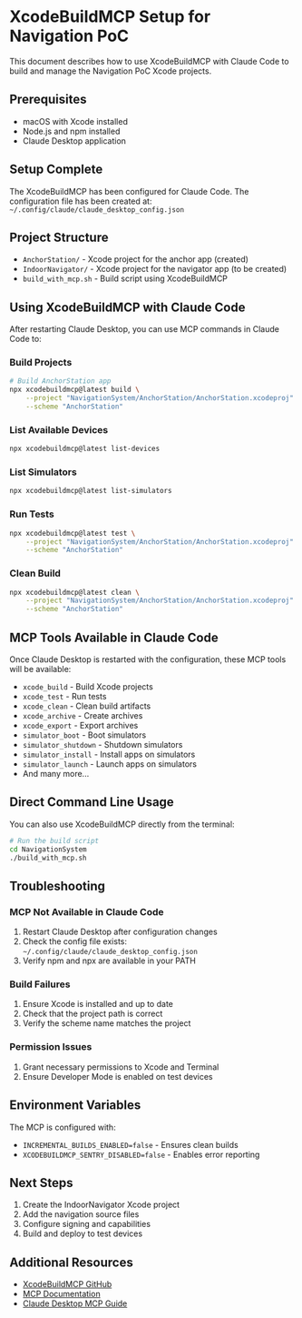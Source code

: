 # XcodeBuildMCP Setup for Navigation PoC

This document describes how to use XcodeBuildMCP with Claude Code to build and manage the Navigation PoC Xcode projects.

## Prerequisites

- macOS with Xcode installed
- Node.js and npm installed
- Claude Desktop application

## Setup Complete

The XcodeBuildMCP has been configured for Claude Code. The configuration file has been created at:
`~/.config/claude/claude_desktop_config.json`

## Project Structure

- `AnchorStation/` - Xcode project for the anchor app (created)
- `IndoorNavigator/` - Xcode project for the navigator app (to be created)
- `build_with_mcp.sh` - Build script using XcodeBuildMCP

## Using XcodeBuildMCP with Claude Code

After restarting Claude Desktop, you can use MCP commands in Claude Code to:

### Build Projects
```bash
# Build AnchorStation app
npx xcodebuildmcp@latest build \
    --project "NavigationSystem/AnchorStation/AnchorStation.xcodeproj" \
    --scheme "AnchorStation"
```

### List Available Devices
```bash
npx xcodebuildmcp@latest list-devices
```

### List Simulators
```bash
npx xcodebuildmcp@latest list-simulators
```

### Run Tests
```bash
npx xcodebuildmcp@latest test \
    --project "NavigationSystem/AnchorStation/AnchorStation.xcodeproj" \
    --scheme "AnchorStation"
```

### Clean Build
```bash
npx xcodebuildmcp@latest clean \
    --project "NavigationSystem/AnchorStation/AnchorStation.xcodeproj" \
    --scheme "AnchorStation"
```

## MCP Tools Available in Claude Code

Once Claude Desktop is restarted with the configuration, these MCP tools will be available:

- `xcode_build` - Build Xcode projects
- `xcode_test` - Run tests
- `xcode_clean` - Clean build artifacts
- `xcode_archive` - Create archives
- `xcode_export` - Export archives
- `simulator_boot` - Boot simulators
- `simulator_shutdown` - Shutdown simulators
- `simulator_install` - Install apps on simulators
- `simulator_launch` - Launch apps on simulators
- And many more...

## Direct Command Line Usage

You can also use XcodeBuildMCP directly from the terminal:

```bash
# Run the build script
cd NavigationSystem
./build_with_mcp.sh
```

## Troubleshooting

### MCP Not Available in Claude Code
1. Restart Claude Desktop after configuration changes
2. Check the config file exists: `~/.config/claude/claude_desktop_config.json`
3. Verify npm and npx are available in your PATH

### Build Failures
1. Ensure Xcode is installed and up to date
2. Check that the project path is correct
3. Verify the scheme name matches the project

### Permission Issues
1. Grant necessary permissions to Xcode and Terminal
2. Ensure Developer Mode is enabled on test devices

## Environment Variables

The MCP is configured with:
- `INCREMENTAL_BUILDS_ENABLED=false` - Ensures clean builds
- `XCODEBUILDMCP_SENTRY_DISABLED=false` - Enables error reporting

## Next Steps

1. Create the IndoorNavigator Xcode project
2. Add the navigation source files
3. Configure signing and capabilities
4. Build and deploy to test devices

## Additional Resources

- [XcodeBuildMCP GitHub](https://github.com/cameroncooke/XcodeBuildMCP)
- [MCP Documentation](https://modelcontextprotocol.io)
- [Claude Desktop MCP Guide](https://docs.anthropic.com/en/docs/claude-code/mcp)